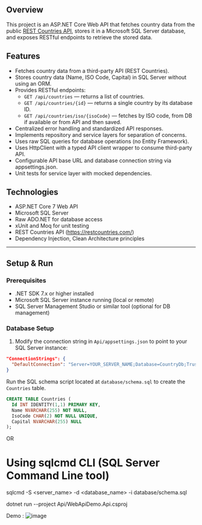 ## Overview

This project is an ASP.NET Core Web API that fetches country data from the public [REST Countries API](https://restcountries.com/), 
stores it in a Microsoft SQL Server database, and exposes RESTful endpoints to retrieve the stored data.

## Features
- Fetches country data from a third-party API (REST Countries).
- Stores country data (Name, ISO Code, Capital) in SQL Server without using an ORM.
- Provides RESTful endpoints:
  - `GET /api/countries` — returns a list of countries.
  - `GET /api/countries/{id}` — returns a single country by its database ID.
  - `GET /api/countries/iso/{isoCode}` — fetches by ISO code, from DB if available or from API and then saved.
- Centralized error handling and standardized API responses.
- Implements repository and service layers for separation of concerns.
- Uses raw SQL queries for database operations (no Entity Framework).
- Uses HttpClient with a typed API client wrapper to consume third-party API.
- Configurable API base URL and database connection string via appsettings.json.
- Unit tests for service layer with mocked dependencies.

## Technologies

- ASP.NET Core 7 Web API
- Microsoft SQL Server
- Raw ADO.NET for database access
- xUnit and Moq for unit testing
- REST Countries API (https://restcountries.com/)
- Dependency Injection, Clean Architecture principles


---

## Setup & Run

### Prerequisites
- .NET SDK 7.x or higher installed
- Microsoft SQL Server instance running (local or remote)
- SQL Server Management Studio or similar tool (optional for DB management)

### Database Setup
1. Modify the connection string in `Api/appsettings.json` to point to your SQL Server instance:

```json
"ConnectionStrings": {
  "DefaultConnection": "Server=YOUR_SERVER_NAME;Database=CountryDb;Trusted_Connection=True;"
}
```

Run the SQL schema script located at `database/schema.sql` to create the `Countries` table.

```sql
CREATE TABLE Countries (
  Id INT IDENTITY(1,1) PRIMARY KEY,
  Name NVARCHAR(255) NOT NULL,
  IsoCode CHAR(2) NOT NULL UNIQUE,
  Capital NVARCHAR(255) NULL
);
```
OR 
# Using sqlcmd CLI (SQL Server Command Line tool)
sqlcmd -S <server_name> -d <database_name> -i database/schema.sql

dotnet run --project Api/WebApiDemo.Api.csproj

Demo :
![image](https://github.com/user-attachments/assets/401cad4a-6ea0-466c-ade9-bddaeefd2078)



